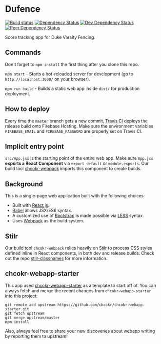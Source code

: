 # Dufence

[![Build
status](https://travis-ci.org/chcokr/dufence.svg)](https://travis-ci.org/chcokr/dufence)
[![Dependency
Status](https://david-dm.org/chcokr/dufence.svg)](https://david-dm.org/chcokr/dufence)
[![Dev Dependency
Status](https://david-dm.org/chcokr/dufence/dev-status.svg)](https://david-dm.org/chcokr/dufence#info=devDependencies)
[![Peer Dependency
Status](https://david-dm.org/chcokr/dufence/peer-status.svg)](https://david-dm.org/chcokr/dufence#info=peerDependencies)

Score tracking app for Duke Varsity Fencing.

## Commands

Don't forget to `npm install` the first thing after you clone this repo.

`npm start` - Starts a
[hot-reloaded](https://gaearon.github.io/react-hot-loader/) server for
development (go to `http://localhost:3000/` on your browser).

`npm run build` - Builds a static web app inside `dist/` for production
deployment.

## How to deploy

Every time the `master` branch gets a new commit, [Travis
CI](https://travis-ci.org) deploys the release build onto Firebase Hosting.
Make sure the environment variables `FIREBASE_EMAIL` and `FIREBASE_PASSWORD` are
properly set on Travis CI.

## Implicit entry point

`src/App.jsx` is the starting point of the entire web app.
Make sure `App.jsx` **exports a React Component** via `export default` or
`module.exports`.
Our build tool [chcokr-webpack](https://github.com/chcokr/chcokr-webpack)
imports this component to create builds.

## Background

This is a single-page web application built with the following choices:

- Built with [React.js](https://facebook.github.io/react/).
- [Babel](https://babeljs.io) allows JSX/ES6 syntax.
- A customized use of [Bootstrap](https://getbootstrap.com) is made possible via
[LESS](http://lesscss.org) syntax.
- Uses [Webpack](https://webpack.github.io) as the build system.

## Stilr

Our build tool `chcokr-webpack` relies heavily on
[Stilr](https://github.com/kodyl/stilr) to process CSS styles defined inline in
React components, in both dev and release builds.
Check out the repo
[stilr-classnames](https://github.com/chcokr/stilr-classnames) for more
information.

## chcokr-webapp-starter


This app used
[chcokr-webapp-starter](https://github.com/chcokr/chcokr-webapp-starter) as a
template to start off of.
You can always fetch and merge the recent changes from `chcokr-webapp-starter`
into this project:

```
git remote add upstream https://github.com/chcokr/chcokr-webapp-starter.git
git fetch upstream
git merge upstream/master
npm install
```

Also, always feel free to share your new discoveries about webapp writing by
reporting them to upstream!
